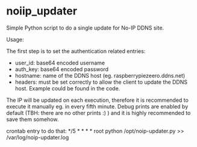 # noiip_updater
Simple Python script to do a single update for No-IP DDNS site.

Usage:

The first step is to set the authentication related entries:

* user_id: base64 encoded username
* auth_key: base64 encoded password
* hostname: name of the DDNS host (eg. raspberrypiezeero.ddns.net)
* headers: must be set correctly to allow the client to update the DDNS host. Example could be found in the code.

The IP will be updated on each execution, therefore it is recommended to execute it manually eg. in every fifth minute. Debug prints are enabled by default (TBH: there are no other prints :) ) and it is highly recommended to save them somehow.

crontab entry to do that:
*/5 *   * * *   root    python /opt/noip-updater.py >> /var/log/noip-updater.log
